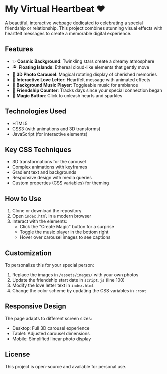 # My Virtual Heartbeat ❤️

A beautiful, interactive webpage dedicated to celebrating a special friendship or relationship. This project combines stunning visual effects with heartfelt messages to create a memorable digital experience.

## Features

- ✨ **Cosmic Background**: Twinkling stars create a dreamy atmosphere
- 🏝️ **Floating Islands**: Ethereal cloud-like elements that gently move
- 🎠 **3D Photo Carousel**: Magical rotating display of cherished memories
- 💌 **Interactive Love Letter**: Heartfelt message with animated effects
- 🎵 **Background Music Player**: Toggleable music for ambiance
- 📅 **Friendship Counter**: Tracks days since your special connection began
- 🎇 **Magic Button**: Click to unleash hearts and sparkles

## Technologies Used

- HTML5
- CSS3 (with animations and 3D transforms)
- JavaScript (for interactive elements)

## Key CSS Techniques

- 3D transformations for the carousel
- Complex animations with keyframes
- Gradient text and backgrounds
- Responsive design with media queries
- Custom properties (CSS variables) for theming

## How to Use

1. Clone or download the repository
2. Open `index.html` in a modern browser
3. Interact with the elements:
   - Click the "Create Magic" button for a surprise
   - Toggle the music player in the bottom right
   - Hover over carousel images to see captions

## Customization

To personalize this for your special person:

1. Replace the images in `/assets/images/` with your own photos
2. Update the friendship start date in `script.js` (line 100)
3. Modify the love letter text in `index.html`
4. Change the color scheme by updating the CSS variables in `:root`

## Responsive Design

The page adapts to different screen sizes:
- Desktop: Full 3D carousel experience
- Tablet: Adjusted carousel dimensions
- Mobile: Simplified linear photo display

## License

This project is open-source and available for personal use.